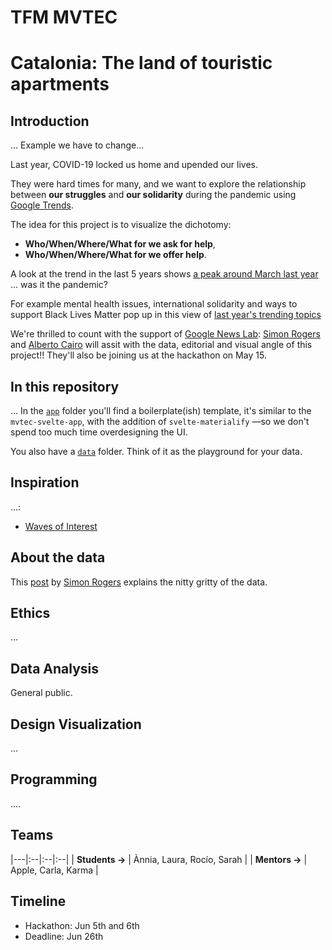 # TFM MVTEC
# Catalonia: The land of touristic apartments

## Introduction

... Example we have to change...

Last year, COVID-19 locked us home and upended our lives.

They were hard times for many, and we want to explore the relationship between **our struggles** and **our solidarity** during the pandemic using [Google Trends](https://trends.google.com/).

The idea for this project is to visualize the dichotomy: 
* **Who/When/Where/What for we ask for help**,
* **Who/When/Where/What for we offer help**.

A look at the trend in the last 5 years shows [a peak around March last year](https://trends.google.com/trends/explore?date=today%205-y&q=help) ... was it the pandemic? 

For example mental health issues, international solidarity and ways to support Black Lives Matter pop up in this view of [last year's trending topics](https://trends.google.com/trends/yis/2020/US/#4816dfbf-7056-428a-a89d-03bbd4a29ba6)

We're thrilled to count with the support of [Google News Lab](https://newsinitiative.withgoogle.com/google-news-lab): [Simon Rogers](https://simonrogers.net/) and [Alberto Cairo](http://albertocairo.com/) will assit with the data, editorial and visual angle of this project!! They'll also be joining us at the hackathon on May 15.

## In this repository
... In the [`app`](app) folder you'll find a boilerplate(ish) template, it's similar to the `mvtec-svelte-app`, with the addition of `svelte-materialify` —so we don't spend too much time overdesigning the UI.

You also have a [`data`](data) folder. Think of it as the playground for your data. 

## Inspiration
...:
* [Waves of Interest](https://waves-of-interest.truth-and-beauty.net/#US)

## About the data
This [post](https://medium.com/google-news-lab/what-is-google-trends-data-and-what-does-it-mean-b48f07342ee8) by [Simon Rogers](https://twitter.com/smfrogers) explains the nitty gritty of the data.

## Ethics
...

## Data Analysis
General public. 

## Design Visualization
... 

## Programming
....

## Teams
|---|:--|:--|:--|
| **Students &rightarrow;**  | Ànnia, Laura, Rocío, Sarah |
| **Mentors &rightarrow;**  | Apple, Carla, Karma |

## Timeline
* Hackathon:  Jun 5th and 6th
* Deadline:  Jun 26th
